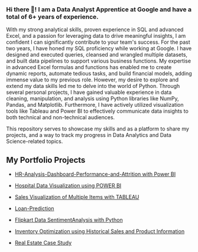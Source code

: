 ### Hi there 👋! I am a Data Analyst Apprentice at Google and have a total of 6+ years of experience.

With my strong analytical skills, proven experience in SQL and advanced Excel, and a passion for leveraging data to drive meaningful insights, I am confident I can significantly contribute to your team's success.
For the past two years, I have honed my SQL proficiency while working at Google. I have designed and executed queries, cleansed and wrangled multiple datasets, and built data pipelines to support various business functions. My expertise in advanced Excel formulas and functions has enabled me to create dynamic reports, automate tedious tasks, and build financial models, adding immense value to my previous role.
However, my desire to explore and extend my data skills led me to delve into the world of Python. Through several personal projects, I have gained valuable experience in data cleaning, manipulation, and analysis using Python libraries like NumPy, Pandas, and Matplotlib. Furthermore, I have actively utilized visualization tools like Tableau and Power BI to effectively communicate data insights to both technical and non-technical audiences.

This repository serves to showcase my skills and as a platform to share my projects, and a way to track my progress in Data Analytics and Data Science-related topics.

## My Portfolio Projects
* [HR-Analysis-Dashboard-Performance-and-Attrition with Power BI](https://github.com/bhanumathyds/HR-Analysis-Dashboard-Performance-and-Attrition-/blob/main/HR%20Performance%20Analyzer%20-%20using%20powerbi.pdf)
  
* [Hospital Data Visualization using POWER BI](https://github.com/bhanumathyds/HospitalDataVisualization/blob/main/hospital.pdf)

* [Sales Visualization of Multiple Items with TABLEAU](https://github.com/bhanumathyds/SalesVisualizationofMultipleItems/blob/main/Story%201.pdf)

* [Loan-Prediction](https://github.com/bhanumathyds/Loan-Prediction/blob/main/DecisionTree(LoanPrediction)Assignment.ipynb)

* [Flipkart Data SentimentAnalysis with Python ](https://github.com/bhanumathyds/FlipkartDataSentimentAnalysis/blob/main/SentimentAnalysisonFlipkartdata.ipynb)

* [Inventory Optimization using Historical Sales and Product Information](https://github.com/bhanumathyds/Inventory-Optimization-using-Historical-Sales-and-Inventory/blob/main/EcommerceWish-%20Inventory%26Sales.ipynb)
  
* [Real Estate Case Study](https://github.com/bhanumathyds/Real-Estate-Case-Study/blob/main/LinearRegression(Project).ipynb)


<!--
**bhanumathyds/bhanumathyds** is a ✨ _special_ ✨ repository because its `README.md` (this file) appears on your GitHub profile.

